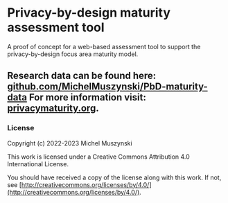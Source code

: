 # Privacy-by-design maturity assessment tool
A proof of concept for a web-based assessment tool to support the privacy-by-design focus area maturity model.

Research data can be found here: [github.com/MichelMuszynski/PbD-maturity-data](https://github.com/MichelMuszynski/PbD-maturity-data)
For more information visit: [privacymaturity.org](http://www.privacymaturity.org).
---

### License

Copyright (c) 2022-2023 Michel Muszynski

This work is licensed under a
Creative Commons Attribution 4.0 International License.

You should have received a copy of the license along with this
work. If not, see [http://creativecommons.org/licenses/by/4.0/](http://creativecommons.org/licenses/by/4.0/).
